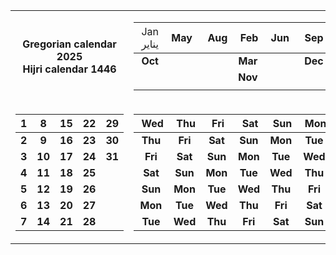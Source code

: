 <table>
<tr><td align="center">
<b>Gregorian calendar 2025 <br>
Hijri calendar 1446</b>

</td><td>
  
|<span style="font-weight:normal">&nbsp;Jan&nbsp;<br>&nbsp;يناير&nbsp;</span>|May&nbsp;|&nbsp;Aug|&nbsp;Feb|&nbsp;Jun&nbsp;|&nbsp;Sep&nbsp;|&nbsp;Apr&nbsp;|
|:---:|:---:|:---:|:---:|:---:|:---:|:---:|
|<b>Oct</b>|   |   |<b>Mar</b>|   |<b>Dec</b>|<b>Jul</b>|
|   |   |   |<b>Nov</b>|   |   |   |
|   |   |   |   |   |   |   |


</td></tr>

<tr><td>

|1|8|15|22|29|
|:---:|:---:|:---:|:---:|:---:|
|<b>2</b>|<b>9</b>|<b>16</b>|<b>23</b>|<b>30</b>|
|<b>3</b>|<b>10</b>|<b>17</b>|<b>24</b>|<b>31</b>|
|<b>4</b>|<b>11</b>|<b>18</b>|<b>25</b>|  |
|<b>5</b>|<b>12</b>|<b>19</b>|<b>26</b>|  |
|<b>6</b>|<b>13</b>|<b>20</b>|<b>27</b>|  |
|<b>7</b>|<b>14</b>|<b>21</b>|<b>28</b>|  |

</td><td>

|&nbsp;Wed|&nbsp;Thu|&nbsp;Fri|&nbsp;Sat|&nbsp;Sun|&nbsp;Mon|&nbsp;Tue|
|:---:|:---:|:---:|:---:|:---:|:---:|:---:|
|<b>Thu</b>|<b>Fri</b>|<b>Sat</b>|<b>Sun</b>|<b>Mon</b>|<b>Tue</b>|<b>Wed</b>|
|<b>Fri</b>|<b>Sat</b>|<b>Sun</b>|<b>Mon</b>|<b>Tue</b>|<b>Wed</b>|<b>Thu</b>|
|<b>Sat</b>|<b>Sun</b>|<b>Mon</b>|<b>Tue</b>|<b>Wed</b>|<b>Thu</b>|<b>Fri</b>|
|<b>Sun</b>|<b>Mon</b>|<b>Tue</b>|<b>Wed</b>|<b>Thu</b>|<b>Fri</b>|<b>Sat</b>|
|<b>Mon</b>|<b>Tue</b>|<b>Wed</b>|<b>Thu</b>|<b>Fri</b>|<b>Sat</b>|<b>Sun</b>|
|<b>Tue</b>|<b>Wed</b>|<b>Thu</b>|<b>Fri</b>|<b>Sat</b>|<b>Sun</b>|<b>Mon</b>|

</td></tr> </table>
